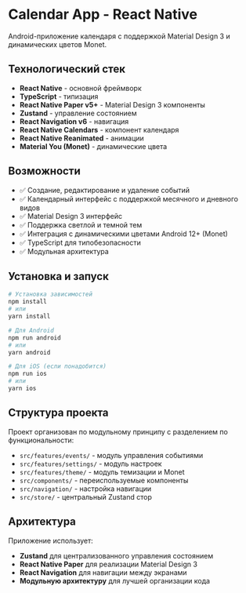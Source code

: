 # Calendar App - React Native

Android-приложение календаря с поддержкой Material Design 3 и динамических цветов Monet.

## Технологический стек

- **React Native** - основной фреймворк
- **TypeScript** - типизация
- **React Native Paper v5+** - Material Design 3 компоненты
- **Zustand** - управление состоянием
- **React Navigation v6** - навигация
- **React Native Calendars** - компонент календаря
- **React Native Reanimated** - анимации
- **Material You (Monet)** - динамические цвета

## Возможности

- ✅ Создание, редактирование и удаление событий
- ✅ Календарный интерфейс с поддержкой месячного и дневного видов
- ✅ Material Design 3 интерфейс
- ✅ Поддержка светлой и темной тем
- ✅ Интеграция с динамическими цветами Android 12+ (Monet)
- ✅ TypeScript для типобезопасности
- ✅ Модульная архитектура

## Установка и запуск

```bash
# Установка зависимостей
npm install
# или
yarn install

# Для Android
npm run android
# или
yarn android

# Для iOS (если понадобится)
npm run ios
# или  
yarn ios
```

## Структура проекта

Проект организован по модульному принципу с разделением по функциональности:

- `src/features/events/` - модуль управления событиями
- `src/features/settings/` - модуль настроек
- `src/features/theme/` - модуль темизации и Monet
- `src/components/` - переиспользуемые компоненты
- `src/navigation/` - настройка навигации
- `src/store/` - центральный Zustand стор

## Архитектура

Приложение использует:
- **Zustand** для централизованного управления состоянием
- **React Native Paper** для реализации Material Design 3
- **React Navigation** для навигации между экранами
- **Модульную архитектуру** для лучшей организации кода